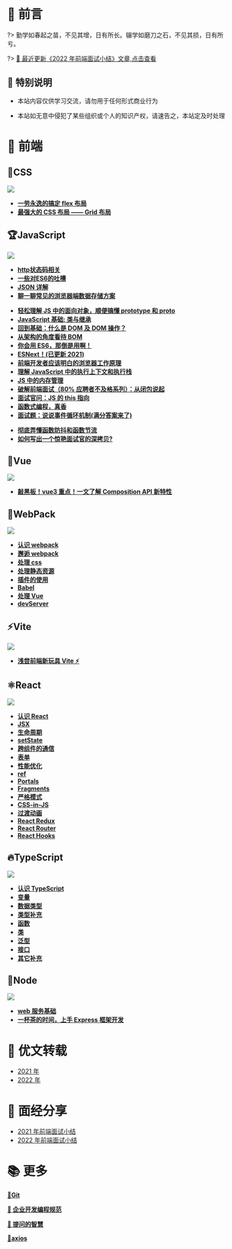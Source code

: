 # 🎨 前言

?> 勤学如春起之苗，不见其增，日有所长。辍学如磨刀之石，不见其损，日有所亏。


?> [🌟 最近更新《2022 年前端面试小结》文章,点击查看 ](interview/scene/2022?id=_2022-年前端面试小结)




## 🧡 特别说明


- 本站内容仅供学习交流，请勿用于任何形式商业行为

- 本站如无意中侵犯了某些组织或个人的知识产权，请速告之，本站定及时处理

# 🎉 前端

## 🎨CSS

![](https://gitee.com/itsandy/picgo-img/raw/master/未分类/css.png)

- [**一劳永逸的搞定 flex 布局**](css/flex?id=flex-布局)
- [**最强大的 CSS 布局 —— Grid 布局**](css/grid?id=grid-布局)

## 🏆JavaScript

![](https://gitee.com/itsandy/picgo-img/raw/master/未分类/JavaScript.png)

<!-- - [**Arguments 对象深入了解**](javascript/advanced/arguments?id=arguments) -->

- [**http状态码相关**](javascript/http/http状态码相关?id=http状态码相关)
- [**一些对ES6的吐槽**](javascript/es6/es6吐槽?id=es6-吐槽)
- [**JSON 详解**](javascript/basic/json?id=json)
- [**聊一聊常见的浏览器端数据存储方案**](javascript/basic/storage?id=浏览器存储方案)
<!-- - [浏览器事件解析](javascript/basic/flow-events?id=浏览器事件解析) -->
- [**轻松理解 JS 中的面向对象，顺便搞懂 prototype 和 proto**](javascript/object-oriented/object-oriented?id=面向对象是现实的抽象方式)
- [**JavaScript 基础: 类与继承**](javascript/object-oriented/es6-class?id=class-定义类的方式)
- [**回到基础：什么是 DOM 及 DOM 操作？**](javascript/dom?id=dom操作架构)
- [**从架构的角度看待 BOM**](javascript/bom?id=bom-浏览器操作)
- [**你会用 ES6，那倒是用啊！**](javascript/es6/es6小结?id=es6-新特性)
- [**ESNext！(已更新 2021)**](javascript/es-next?id=es6)
- [**前端开发者应该明白的浏览器工作原理**](javascript/advanced/browser-run-theory?id=浏览器的工作原理)
- [**理解 JavaScript 中的执行上下文和执行栈**](javascript/advanced/js-implementation?id=javascript-的执行过程)
- [**JS 中的内存管理**](javascript/advanced/memory-management?id=认识内存管理)
- [**破解前端面试（80% 应聘者不及格系列）：从闭包说起**](javascript/advanced/js-closure?id=让人迷惑的闭包)
- [**面试官问：JS 的 this 指向**](javascript/advanced/this-point?id=为什么需要-this？)
- [**函数式编程，真香**](javascript/advanced/pure-function?id=函数式编程)
- [**面试题：说说事件循环机制(满分答案来了)**](javascript/advanced/event-loop?id=事件循环)
<!-- - [**错误处理方案**](javascript/advanced/handle-error?id=错误处理方案) -->
- [**彻底弄懂函数防抖和函数节流**](javascript/advanced/debounce-throttle?id=防抖和节流)
- [**如何写出一个惊艳面试官的深拷贝?**](javascript/senior/depth-copy?id=浅拷贝和深拷贝)

## 🌈Vue

![](https://gitee.com/itsandy/picgo-img/raw/master/未分类/vue.png)

<!-- - [**认识 vue**](vue/readme?id=vue) -->
<!-- - [**数组更新检测**](vue/list?id=数组更新检测) -->

- [**敲黑板！vue3 重点！一文了解 Composition API 新特性**](vue/composition/readme?id=composition-api)

## 🎈WebPack

![](https://gitee.com/itsandy/picgo-img/raw/master/未分类/webpack.png)

- [**认识 webpack** ](webpack/readme?id=webpack)
- [**邂逅 webpack** ](webpack/default?id=邂逅webpack)
- [**处理 css** ](webpack/css?id=处理css)
- [**处理静态资源** ](webpack/image?id=处理静态资源)
- [**插件的使用** ](webpack/plugin?id=插件的使用)
- [**Babel** ](webpack/babel?id=Babel)
- [**处理 Vue** ](webpack/vue?id=处理vue)
- [**devServer** ](webpack/server?id=devServer)

## ⚡Vite

![](https://gitee.com/itsandy/picgo-img/raw/master/未分类/vite.jpg)

- [**浅尝前端新玩具 Vite ⚡**](vite/basic?id=vite)

## ⚛React

![](https://gitee.com/itsandy/picgo-img/raw/master/未分类/react.png)

- [**认识 React**](react/readme?id=react)
- [**JSX**](react/jsx?id=jsx)
- [**生命周期**](react/lifecycle?id=生命周期)
- [**setState**](react/state?id=setstate)
- [**跨组件的通信**](react/cross-communication?id=跨组件的通信)
- [**表单** ](react/form?id=表单)
- [**性能优化** ](react/performance-optimization?id=性能优化)
- [**ref** ](react/refs?id=refs)
- [**Portals**](react/portals?id=portals)
- [**Fragments**](react/fragments?id=fragments)
- [**严格模式**](react/strictMode?id=strictMode)
- [**CSS-in-JS**](react/css-in-js?id=css-in-js)
- [**过渡动画** ](react/transition?id=react-transition-group)
- [**React Redux**](react/redux?id=redux)
- [**React Router**](react/router?id=react-router)
- [**React Hooks**](react/hooks?id=react-hooks)

## 🔥TypeScript

![](https://gitee.com/itsandy/picgo-img/raw/master/未分类/TypeScript.png)

- [**认识 TypeScript**](typescript/readme?id=typescript)
- [**变量**](typescript/variable?id=typescript中的变量)
- [**数据类型**](typescript/data-type?id=数据类型)
- [**类型补充**](typescript/type-supplementary?id=类型补充)
- [**函数**](typescript/function?id=函数)
- [**类**](typescript/class?id=类)
- [**泛型**](typescript/genericity?id=泛型)
- [**接口**](typescript/interface?id=接口的声明)
- [**其它补充**](typescript/other?id=其他补充)

## 👴Node

![](https://gitee.com/itsandy/picgo-img/raw/master/未分类/node.png)

- [**web 服务基础**](node/03-web-development-foundation/01-web-services-bas?id=web-服务基础)
- [**一杯茶的时间，上手 Express 框架开发**](node/03-web-development-foundation/02-express?id=express)

<!-- ## 📊 前端数据可视化

- [**应用场景**](data-visualization/01-application-scenarios?id=数据可视化应用场景)
- [**技术选型**](data-visualization/02-technical-options?id=数据可视化前端技术选型)
- [**稀缺中的稀缺—— 地图可视化（百度+高德）**](data-visualization/map) -->

<!-- # 😫 数据结构与算法

?>🔊 本专栏只针对 JavaScript 开发者撰写的数据结构与算法专栏 -->

<!-- - [排序算法](/algorithm/sort?id=排序算法) -->

# 📘 优文转载

- [2021 年](/collect/2021?id=_2021年)
- [2022 年](/collect/2022?id=_2022-年)

# 📝 面经分享

- [2021 年前端面试小结](interview/scene/2021?id=_2021-年前端面试小结)
- [2022 年前端面试小结](interview/scene/2022?id=_2022-年前端面试小结)

# 📚 更多

[**🔰Git**](git/basic?id=git)

[**👏 企业开发编程规范**](specification/readme?id=企业开发编程规范)

[**📣 提问的智慧**](more/qulz/readme)

[**🔧axios**](more/axios/basic?id=axios)

<!-- ## [**🔮 代码片段**](more/code-clips/readme?id=代码片段) -->

<!-- ## 🏹docker

- **【一】docker 基础**`暂不更新，专注前端`
  - [1 - 认识 docker](more/docker/readme)
  - [2 - 安装 docker](more/docker/installation)
  - [3 - docker 的基本使用](more/docker/basic)
  - [4 - docker 多容器的操作](more/docker/more-container)
  - [5 - docker 端口映射和模式讲解](more/docker/prot-map) -->

<!-- ## 📂 技术面试题

- **JavaScript 面试题**
  - [1 - 作用域提升](javascript/advanced/scope-interview?id=作用域提升面试题)
  - [2 - this 指向](javascript/advanced/this-interview?id=面试题一)
  - [3 - 事件循环](interview/javascript/event-loop?id=事件循环面试题)
  - [4 - 手写 apply、call、bind](interview/javascript/write-apply?id=手写-apply、call、bind) -->
